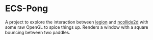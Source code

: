 # ECS-Pong
A project to explore the interaction between [legion](https://github.com/amethyst/legion) and [ncollide2d](https://github.com/dimforge/ncollide) with some raw OpenGL to spice things up.
Renders a window with a square bouncing between two paddles.
